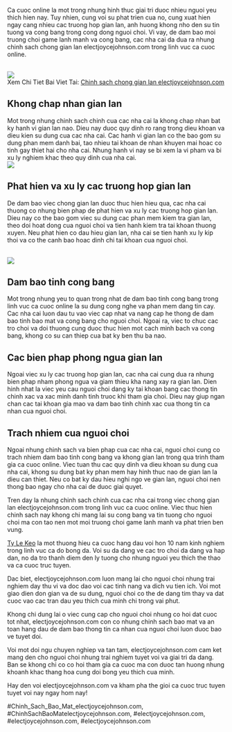 <p>Ca cuoc online la mot trong nhung hinh thuc giai tri duoc nhieu nguoi yeu thich hien nay. Tuy nhien, cung voi su phat trien cua no, cung xuat hien ngay cang nhieu cac truong hop gian lan, anh huong khong nho den su tin tuong va cong bang trong cong dong nguoi choi. Vi vay, de dam bao moi truong choi game lanh manh va cong bang, cac nha cai da dua ra nhung chinh sach chong gian lan electjoycejohnson.com trong linh vuc ca cuoc online.</p><br><img src="https://electjoycejohnson.com/wp-content/uploads/2025/02/anh-huong-thoi-tiet-den-keo-bong-da-1.jpg"></br>
Xem Chi Tiet Bai Viet Tai: <a href="https://electjoycejohnson.com/chinh-sach-chong-gian-lan-electjoycejohnson-com/">Chinh sach chong gian lan electjoycejohnson.com</a><h2>Khong chap nhan gian lan</h2><p>Mot trong nhung chinh sach chinh cua cac nha cai la khong chap nhan bat ky hanh vi gian lan nao. Dieu nay duoc quy dinh ro rang trong dieu khoan va dieu kien su dung cua cac nha cai. Cac hanh vi gian lan co the bao gom su dung phan mem danh bai, tao nhieu tai khoan de nhan khuyen mai hoac co tinh gay thiet hai cho nha cai. Nhung hanh vi nay se bi xem la vi pham va bi xu ly nghiem khac theo quy dinh cua nha cai.<br><img src="https://electjoycejohnson.com/wp-content/uploads/2025/02/chinh-sach-chong-gian-lan-1.jpg"></br><h2>Phat hien va xu ly cac truong hop gian lan</h2><p>De dam bao viec chong gian lan duoc thuc hien hieu qua, cac nha cai thuong co nhung bien phap de phat hien va xu ly cac truong hop gian lan. Dieu nay co the bao gom viec su dung cac phan mem kiem tra gian lan, theo doi hoat dong cua nguoi choi va tien hanh kiem tra tai khoan thuong xuyen. Neu phat hien co dau hieu gian lan, nha cai se tien hanh xu ly kip thoi va co the canh bao hoac dinh chi tai khoan cua nguoi choi.</p><br><img src="https://electjoycejohnson.com/wp-content/uploads/2025/02/doi-hinh-thi-dau-1.jpg"></br><h2>Dam bao tinh cong bang</h2><p>Mot trong nhung yeu to quan trong nhat de dam bao tinh cong bang trong linh vuc ca cuoc online la su dung cong nghe va phan mem dang tin cay. Cac nha cai luon dau tu vao viec cap nhat va nang cap he thong de dam bao tinh bao mat va cong bang cho nguoi choi. Ngoai ra, viec to chuc cac tro choi va doi thuong cung duoc thuc hien mot cach minh bach va cong bang, khong co su can thiep cua bat ky ben thu ba nao.<h2>Cac bien phap phong ngua gian lan</h2><p>Ngoai viec xu ly cac truong hop gian lan, cac nha cai cung dua ra nhung bien phap nham phong ngua va giam thieu kha nang xay ra gian lan. Dien hinh nhat la viec yeu cau nguoi choi dang ky tai khoan bang cac thong tin chinh xac va xac minh danh tinh truoc khi tham gia choi. Dieu nay giup ngan chan cac tai khoan gia mao va dam bao tinh chinh xac cua thong tin ca nhan cua nguoi choi.</p><h2>Trach nhiem cua nguoi choi</h2><p>Ngoai nhung chinh sach va bien phap cua cac nha cai, nguoi choi cung co trach nhiem dam bao tinh cong bang va khong gian lan trong qua trinh tham gia ca cuoc online. Viec tuan thu cac quy dinh va dieu khoan su dung cua nha cai, khong su dung bat ky phan mem hay hinh thuc nao de gian lan la dieu can thiet. Neu co bat ky dau hieu nghi ngo ve gian lan, nguoi choi nen thong bao ngay cho nha cai de duoc giai quyet.<p>Tren day la nhung chinh sach chinh cua cac nha cai trong viec chong gian lan electjoycejohnson.com trong linh vuc ca cuoc online. Viec thuc hien chinh sach nay khong chi mang lai su cong bang va tin tuong cho nguoi choi ma con tao nen mot moi truong choi game lanh manh va phat trien ben vung.</p><p><a href="https://electjoycejohnson.com/">Ty Le Keo</a> la mot thuong hieu ca cuoc hang dau voi hon 10 nam kinh nghiem trong linh vuc ca do bong da. Voi su da dang ve cac tro choi da dang va hap dan, no da tro thanh diem den ly tuong cho nhung nguoi yeu thich the thao va ca cuoc truc tuyen.

Dac biet, electjoycejohnson.com luon mang lai cho nguoi choi nhung trai nghiem day thu vi va doc dao voi cac tinh nang va dich vu tien ich. Voi mot giao dien don gian va de su dung, nguoi choi co the de dang tim thay va dat cuoc vao cac tran dau yeu thich cua minh chi trong vai phut.

Khong chi dung lai o viec cung cap cho nguoi choi nhung co hoi dat cuoc tot nhat, electjoycejohnson.com con co nhung chinh sach bao mat va an toan hang dau de dam bao thong tin ca nhan cua nguoi choi luon duoc bao ve tuyet doi.

Voi mot doi ngu chuyen nghiep va tan tam, electjoycejohnson.com cam ket mang den cho nguoi choi nhung trai nghiem tuyet voi va giai tri da dang. Ban se khong chi co co hoi tham gia ca cuoc ma con duoc tan huong nhung khoanh khac thang hoa cung doi bong yeu thich cua minh.

Hay den voi electjoycejohnson.com va kham pha the gioi ca cuoc truc tuyen tuyet voi nay ngay hom nay!</p>
#Chinh_Sach_Bao_Mat_electjoycejohnson.com, #ChinhSachBaoMatelectjoycejohnson.com, #electjoycejohnson.com, #electjoycejohnson.com, #electjoycejohnson.com

